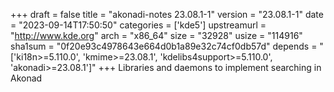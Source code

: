 +++
draft = false
title = "akonadi-notes 23.08.1-1"
version = "23.08.1-1"
date = "2023-09-14T17:50:50"
categories = ['kde5']
upstreamurl = "http://www.kde.org"
arch = "x86_64"
size = "32928"
usize = "114916"
sha1sum = "0f20e93c4978643e664d0b1a89e32c74cf0db57d"
depends = "['ki18n>=5.110.0', 'kmime>=23.08.1', 'kdelibs4support>=5.110.0', 'akonadi>=23.08.1']"
+++
Libraries and daemons to implement searching in Akonad